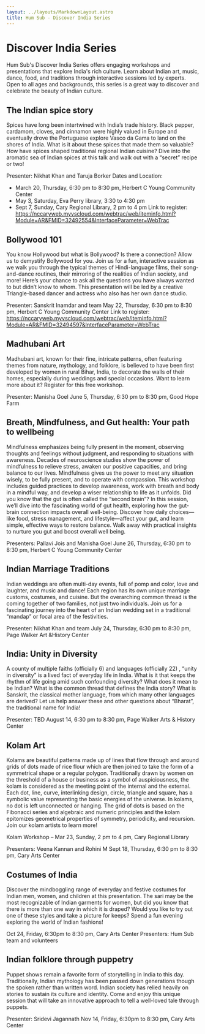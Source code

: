 ```yaml
---
layout: ../layouts/MarkdownLayout.astro
title: Hum Sub - Discover India Series
---
```


# Discover India Series

Hum Sub's Discover India Series offers engaging workshops and presentations that explore India's rich culture. Learn about Indian art, music, dance, food, and traditions through interactive sessions led by experts. Open to all ages and backgrounds, this series is a great way to discover and celebrate the beauty of Indian culture.

## The Indian spice story
Spices have long been intertwined with India’s trade history. Black pepper, cardamom,
cloves, and cinnamon were highly valued in Europe and eventually drove the
Portuguese explore Vasco da Gama to land on the shores of India. What is it about
these spices that made them so valuable? How have spices shaped traditional regional
Indian cuisine? Dive into the aromatic sea of Indian spices at this talk and walk out with
a “secret” recipe or two!

Presenter: Nikhat Khan and Taruja Borker
Dates and Location:
- March 20, Thursday, 6:30 pm to 8:30 pm, Herbert C Young Community Center  
- May 3, Saturday, Eva Perry library, 3:30 to 4:30 pm
- Sept 7, Sunday, Cary Regional Library, 2 pm to 4 pm
Link to register: https://nccaryweb.myvscloud.com/webtrac/web/iteminfo.html?Module=AR&FMID=32492554&InterfaceParameter=WebTrac

## Bollywood 101
You know Hollywood but what is Bollywood? Is there a connection? Allow us to
demystify Bollywood for you. Join us for a fun, interactive session as we walk you through the
typical themes of Hindi-language films, their song-and-dance routines, their mirroring of
the realities of Indian society, and more! Here’s your chance to ask all the questions you
have always wanted to but didn’t know to whom. This presentation will be led by a
creative Triangle-based dancer and actress who also has her own dance studio.

Presenter: Sanskrit Inamdar and team
May 22, Thursday, 6:30 pm to 8:30 pm, Herbert C Young Community Center
Link to register: https://nccaryweb.myvscloud.com/webtrac/web/iteminfo.html?Module=AR&FMID=32494597&InterfaceParameter=WebTrac

## Madhubani Art
Madhubani art, known for their fine, intricate patterns, often featuring themes from
nature, mythology, and folklore, is believed to have been first developed by women in
rural Bihar, India, to decorate the walls of their homes, especially during weddings and
special occasions. Want to learn more about it? Register for this free workshop.

Presenter: Manisha Goel
June 5, Thursday, 6:30 pm to 8:30 pm, Good Hope Farm

## Breath, Mindfulness, and Gut health: Your path to wellbeing

Mindfulness emphasizes being fully present in the moment, observing thoughts and
feelings without judgment, and responding to situations with awareness.
Decades of neuroscience studies show the power of mindfulness to relieve stress,
awaken our positive capacities, and bring balance to our lives. Mindfulness gives us the
power to meet any situation wisely, to be fully present, and to operate with
compassion. This workshop includes guided practices to develop awareness, work with
breath and body in a mindful way, and develop a wiser relationship to life as it unfolds.
Did you know that the gut is often called the “second brain”? In this session, we’ll dive
into the fascinating world of gut health, exploring how the gut-brain connection impacts
overall well-being. Discover how daily choices—like food, stress management, and
lifestyle—affect your gut, and learn simple, effective ways to restore balance. Walk away
with practical insights to nurture you gut and boost overall well being.

Presenters: Pallavi Jois and Manisha Goel
June 26, Thursday, 6:30 pm to 8:30 pm, Herbert C Young Community Center

## Indian Marriage Traditions
Indian weddings are often multi-day events, full of pomp and color, love and laughter,
and music and dance! Each region has its own unique marriage customs, costumes,
and cuisine. But the overarching common thread is the coming together of two families,
not just two individuals. Join us for a fascinating journey into the heart of an Indian
wedding set in a traditional “mandap” or focal area of the festivities.

Presenter: Nikhat Khan and team
July 24, Thursday, 6:30 pm to 8:30 pm, Page Walker Art &History Center

## India: Unity in Diversity
A county of multiple faiths (officially 6) and languages (officially 22) , “unity in diversity”
is a lived fact of everyday life in India. What is it that keeps the rhythm of life going amid
such confounding diversity? What does it mean to be Indian? What is the common
thread that defines the India story? What is Sanskrit, the classical mother language,
from which many other languages are derived? Let us help answer these and other
questions about “Bharat”, the traditional name for India!

Presenter: TBD
August 14, 6:30 pm to 8:30 pm, Page Walker Arts & History Center

## Kolam Art
Kolams are beautiful patterns made up of lines that flow through and around grids of dots made
of rice flour which are then joined to take the form of a symmetrical shape or a regular polygon.
Traditionally drawn by women on the threshold of a house or business as a symbol of
auspiciousness, the kolam is considered as the meeting point of the internal and the external.
Each dot, line, curve, interlinking design, circle, triangle and square, has a symbolic value
representing the basic energies of the universe. In kolams, no dot is left unconnected or hanging.
The grid of dots is based on the Fibonacci series and algebraic and numeric principles and the
kolam epitomizes geometrical properties of symmetry, periodicity, and recursion.
Join our kolam artists to learn more!

Kolam Workshop – Mar 23, Sunday, 2 pm to 4 pm, Cary Regional Library

Presenters: Veena Kannan and Rohini M
Sept 18, Thursday, 6:30 pm to 8:30 pm, Cary Arts Center

## Costumes of India
Discover the mindboggling range of everyday and festive costumes for Indian men,
women, and children at this presentation. The sari may be the most recognizable of
Indian garments for women, but did you know that there is more than one way in which
it is draped? Would you like to try out one of these styles and take a picture for keeps?
Spend a fun evening exploring the world of Indian fashions!

Oct 24, Friday, 6:30pm to 8:30 pm, Cary Arts Center
Presenters: Hum Sub team and volunteers

## Indian folklore through puppetry
Puppet shows remain a favorite form of storytelling in India to this day. Traditionally,
Indian mythology has been passed down generations though the spoken rather than
written word. Indian society has relied heavily on stories to sustain its culture and
identity. Come and enjoy this unique session that will take an innovative approach to
tell a well-loved tale through puppets.

Presenter: Sridevi Jagannath
Nov 14, Friday, 6:30pm to 8:30 pm, Cary Arts Center